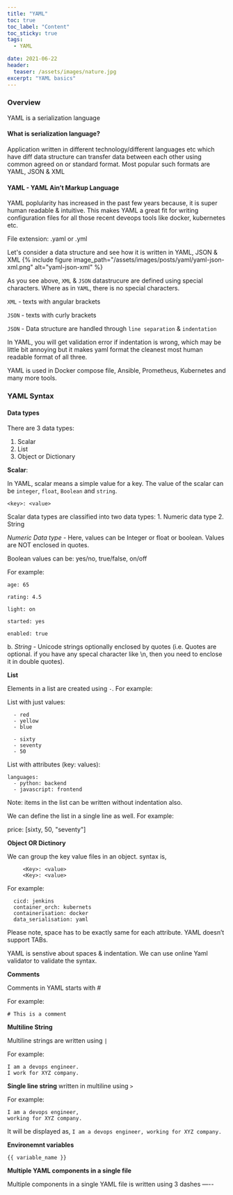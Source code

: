 ```yaml
---
title: "YAML"
toc: true
toc_label: "Content"
toc_sticky: true
tags:
  - YAML

date: 2021-06-22
header:
  teaser: /assets/images/nature.jpg
excerpt: "YAML basics"
---
```


### Overview

YAML is a serialization language

#### What is serialization language?
Application written in different technology/different languages etc which have diff data structure can transfer data between each other using common agreed on or standard format.
Most popular such formats are YAML, JSON & XML

#### YAML - YAML Ain’t Markup Language

YAML poplularity has increased in the past few years because, it is super human readable & intuitive. 
This makes YAML a great fit for writing configuration files for all those recent deveops tools like docker, kubernetes etc.

File extension: .yaml or .yml

Let's consider a data structure and see how it is written in YAML, JSON & XML
{% include figure image_path="/assets/images/posts/yaml/yaml-json-xml.png" alt="yaml-json-xml" %}


As you see above, `XML` & `JSON` datastrucure are defined using special characters. Where as in `YAML`, there is no special characters.

`XML` - texts with angular brackets

`JSON` - texts with curly brackets

`JSON` - Data structure are handled through `line separation` & `indentation`

In YAML, you will get validation error if indentation is wrong, which may be little bit annoying but it makes yaml format the cleanest most human readable format of all three.

YAML is used in Docker compose file, Ansible, Prometheus, Kubernetes and many more tools.

### YAML Syntax

#### Data types
There are 3 data types:
1. Scalar
2. List
3. Object or Dictionary

**Scalar**:

In YAML, scalar means a simple value for a key. The value of the scalar can be `integer`, `float`, `Boolean` and `string`. 

`<key>: <value>`

Scalar data types are classified into two data types: 1. Numeric data type 2. String

*Numeric Data type* - Here, values can be Integer or float or boolean. Values are NOT enclosed in quotes.

Boolean values can be: yes/no, true/false, on/off

For example:

`age: 65`

`rating: 4.5`

`light: on`

`started: yes`

`enabled: true`

b. *String* - Unicode strings optionally enclosed by quotes (i.e. Quotes are optional. if you have any specal character like \n, then you need to enclose it in double quotes).


**List**

Elements in a list are created using `-`. For example:

List with just values:

```colurs:
  - red
  - yellow
  - blue
``` 

```price:
  - sixty
  - seventy
  - 50
```  

List with attributes (key: values):

```
languages:
  - python: backend
  - javascript: frontend
```

Note: items in the list can be written without indentation also.


We can define the list in a single line as well. For example:

price: [sixty, 50, "seventy"]

**Object OR Dictinory**

We can group the key value files in an object. syntax is,

```<object_name>:
     <Key>: <value>
     <Key>: <value>
```

For example:

```Skills: 
  cicd: jenkins
  container_orch: kubernets
  containerisation: docker
  data_serialisation: yaml
```

Please note, space has to be exactly same for each attribute. YAML doesn’t support TABs.

YAML is senstive about spaces & indentation. We can use online Yaml validator to validate the syntax.

**Comments**

Comments in YAML starts with #

For example:

`# This is a comment`

**Multiline String**

Multiline strings are written using `|`

For example:

```profile: |
I am a devops engineer.
I work for XYZ company.
```

**Single line string** written in multiline using `>`

For example:

```profile: >
I am a devops engineer,
working for XYZ company.
```

It will be displayed as, `I am a devops engineer, working for XYZ company.`

**Environemnt variables**

`{{ variable_name }}`

**Multiple YAML components in a single file**

Multiple components in a single YAML file is written using 3 dashes —--










   













